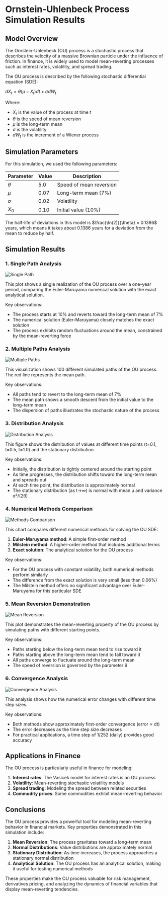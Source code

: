 # Ornstein-Uhlenbeck Process Simulation Results

## Model Overview

The Ornstein-Uhlenbeck (OU) process is a stochastic process that describes the velocity of a massive Brownian particle under the influence of friction. In finance, it is widely used to model mean-reverting processes such as interest rates, volatility, and spread trading.

The OU process is described by the following stochastic differential equation (SDE):

$dX_t = \theta(\mu - X_t)dt + \sigma dW_t$

Where:
- $X_t$ is the value of the process at time $t$
- $\theta$ is the speed of mean reversion
- $\mu$ is the long-term mean
- $\sigma$ is the volatility
- $dW_t$ is the increment of a Wiener process

## Simulation Parameters

For this simulation, we used the following parameters:

| Parameter | Value | Description |
|-----------|-------|-------------|
| $\theta$ | 5.0 | Speed of mean reversion |
| $\mu$ | 0.07 | Long-term mean (7%) |
| $\sigma$ | 0.02 | Volatility |
| $X_0$ | 0.10 | Initial value (10%) |

The half-life of deviations in this model is $\frac{\ln(2)}{\theta} = 0.1386$ years, which means it takes about 0.1386 years for a deviation from the mean to reduce by half.

## Simulation Results

### 1. Single Path Analysis

![Single Path](../plots/ou_single_path.png)

This plot shows a single realization of the OU process over a one-year period, comparing the Euler-Maruyama numerical solution with the exact analytical solution.

Key observations:
- The process starts at 10% and reverts toward the long-term mean of 7%
- The numerical solution (Euler-Maruyama) closely matches the exact solution
- The process exhibits random fluctuations around the mean, constrained by the mean-reverting force

### 2. Multiple Paths Analysis

![Multiple Paths](../plots/ou_multiple_paths.png)

This visualization shows 100 different simulated paths of the OU process. The red line represents the mean path.

Key observations:
- All paths tend to revert to the long-term mean of 7%
- The mean path shows a smooth descent from the initial value to the long-term mean
- The dispersion of paths illustrates the stochastic nature of the process

### 3. Distribution Analysis

![Distribution Analysis](../plots/ou_distributions.png)

This figure shows the distribution of values at different time points (t=0.1, t=0.5, t=1.0) and the stationary distribution.

Key observations:
- Initially, the distribution is tightly centered around the starting point
- As time progresses, the distribution shifts toward the long-term mean and spreads out
- At each time point, the distribution is approximately normal
- The stationary distribution (as t→∞) is normal with mean μ and variance σ²/(2θ)

### 4. Numerical Methods Comparison

![Methods Comparison](../plots/ou_methods_comparison.png)

This chart compares different numerical methods for solving the OU SDE:

1. **Euler-Maruyama method**: A simple first-order method
2. **Milstein method**: A higher-order method that includes additional terms
3. **Exact solution**: The analytical solution for the OU process

Key observations:
- For the OU process with constant volatility, both numerical methods perform similarly
- The difference from the exact solution is very small (less than 0.06%)
- The Milstein method offers no significant advantage over Euler-Maruyama for this particular SDE

### 5. Mean Reversion Demonstration

![Mean Reversion](../plots/ou_mean_reversion.png)

This plot demonstrates the mean-reverting property of the OU process by simulating paths with different starting points.

Key observations:
- Paths starting below the long-term mean tend to rise toward it
- Paths starting above the long-term mean tend to fall toward it
- All paths converge to fluctuate around the long-term mean
- The speed of reversion is governed by the parameter θ

### 6. Convergence Analysis

![Convergence Analysis](../plots/ou_convergence.png)

This analysis shows how the numerical error changes with different time step sizes.

Key observations:
- Both methods show approximately first-order convergence (error ∝ dt)
- The error decreases as the time step size decreases
- For practical applications, a time step of 1/252 (daily) provides good accuracy

## Applications in Finance

The OU process is particularly useful in finance for modeling:

1. **Interest rates**: The Vasicek model for interest rates is an OU process
2. **Volatility**: Mean-reverting stochastic volatility models
3. **Spread trading**: Modeling the spread between related securities
4. **Commodity prices**: Some commodities exhibit mean-reverting behavior

## Conclusions

The OU process provides a powerful tool for modeling mean-reverting behavior in financial markets. Key properties demonstrated in this simulation include:

1. **Mean Reversion**: The process gravitates toward a long-term mean
2. **Normal Distributions**: Value distributions are approximately normal
3. **Stationary Distribution**: As time increases, the process approaches a stationary normal distribution
4. **Analytical Solution**: The OU process has an analytical solution, making it useful for testing numerical methods

These properties make the OU process valuable for risk management, derivatives pricing, and analyzing the dynamics of financial variables that display mean-reverting tendencies.
